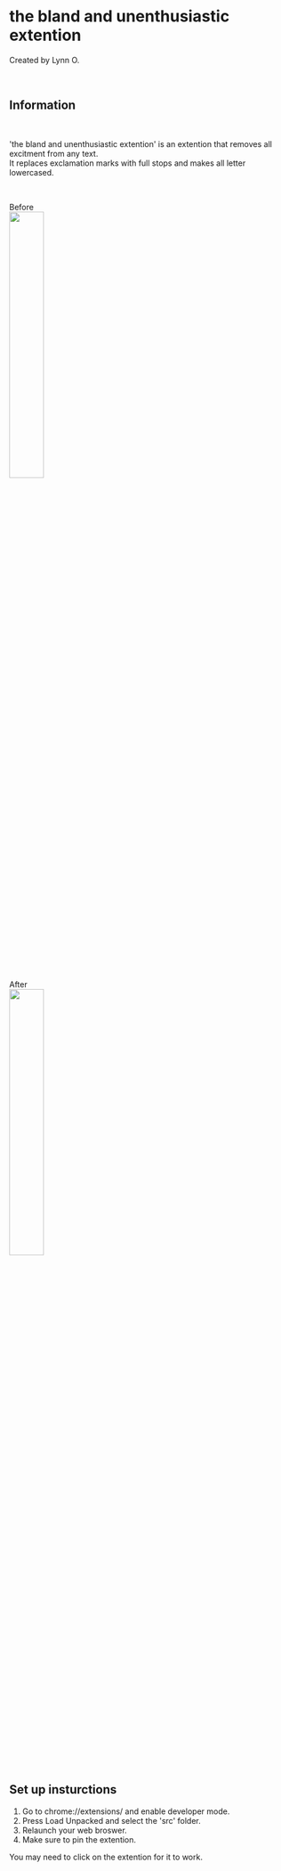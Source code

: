 # the bland and unenthusiastic extention
Created by Lynn O.

<br>

## Information

<br>

'the bland and unenthusiastic extention' is an extention that removes all excitment from any text.  
It replaces exclamation marks with full stops and makes all letter lowercased.

<br>

Before
<br>
<image src="./src/images/Before.png" width="35%">

After
<br>
<image src="./src/images/After.png" width="35%">

<br>

## Set up insturctions

1. Go to chrome://extensions/ and enable developer mode.
2. Press Load Unpacked and select the 'src' folder.
3. Relaunch your web broswer.
4. Make sure to pin the extention.

You may need to click on the extention for it to work.
